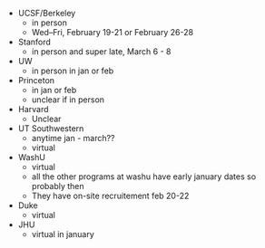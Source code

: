 - UCSF/Berkeley
	- in person
	- Wed–Fri, February 19-21 or February 26-28
- Stanford
	- in person and super late, March 6 - 8
- UW
	- in person in jan or feb
- Princeton
	- in jan or feb
	- unclear if in person
- Harvard
	- Unclear
- UT Southwestern
	- anytime jan - march??
	- virtual
- WashU
	- virtual
	- all the other programs at washu have early january dates so probably then
	- They have on-site recruitement feb 20-22
- Duke
	- virtual
- JHU
	- virtual in january